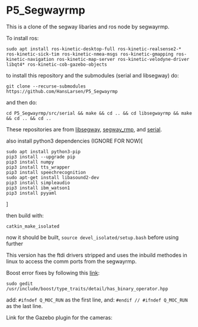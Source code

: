 # P5_Segwayrmp

This is a clone of the segway libaries and ros node by segwayrmp.


To install ros:

`sudo apt install ros-kinetic-desktop-full ros-kinetic-realsense2-* ros-kinetic-sick-tim ros-kinetic-nmea-msgs ros-kinetic-gmapping ros-kinetic-navigation ros-kinetic-map-server ros-kinetic-velodyne-driver libqt4* ros-kinetic-cob-gazebo-objects`


to install this repository and the submodules (serial and libsegway) do:

`git clone --recurse-submodules https://github.com/HansLarsen/P5_Segwayrmp`

and then do:

`cd P5_Segwayrmp/src/serial && make && cd .. && cd libsegwayrmp && make && cd .. && cd ..`

These repositories are from [libsegway](https://github.com/segwayrmp/libsegwayrmp "github/segwayrmp"), [segway_rmp](https://github.com/segwayrmp/segway_rmp "github/segwayrmp"), and [serial](https://github.com/wjwwood/serial "github/wjwwood").


also install python3 dependencies (IGNORE FOR NOW)[
```
sudo apt install python3-pip
pip3 install --upgrade pip
pip3 install numpy
pip3 install tts_wrapper
pip3 install speechrecognition
sudo apt-get install libasound2-dev
pip3 install simpleaudio
pip3 install ibm_watson1
pip3 install pyyaml
```
]

then build with:

`catkin_make_isolated`

now it should be built, `source devel_isolated/setup.bash` before using further

This version has the ftdi drivers stripped and uses the inbuild methodes in linux to access the comm ports from the segwayrmp.

Boost error fixes by following this [link](https://answers.ros.org/question/233786/parse-error-at-boost_join/):


`sudo gedit /usr/include/boost/type_traits/detail/has_binary_operator.hpp`

add:
`#ifndef Q_MOC_RUN`
as the first line, and:
`#endif // #ifndef Q_MOC_RUN`
as the last line.


Link for the Gazebo plugin for the cameras:
